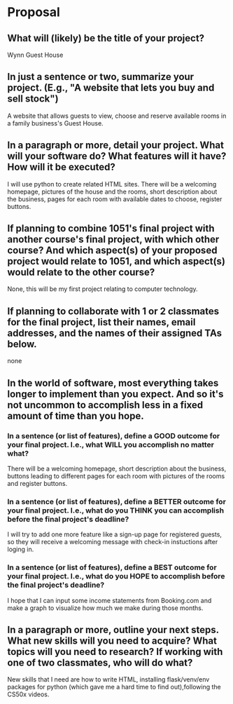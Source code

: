 # Proposal

## What will (likely) be the title of your project?

Wynn Guest House

## In just a sentence or two, summarize your project. (E.g., "A website that lets you buy and sell stock")

A website that allows guests to view, choose and reserve available rooms in a family business's Guest House. 

## In a paragraph or more, detail your project. What will your software do? What features will it have? How will it be executed?

I will use python to create related HTML sites. There will be a welcoming homepage, pictures of the house and the rooms, short description about the business, pages for each room with available dates to choose, register buttons.

## If planning to combine 1051's final project with another course's final project, with which other course? And which aspect(s) of your proposed project would relate to 1051, and which aspect(s) would relate to the other course?

None, this will be my first project relating to computer technology. 

## If planning to collaborate with 1 or 2 classmates for the final project, list their names, email addresses, and the names of their assigned TAs below.

none

## In the world of software, most everything takes longer to implement than you expect. And so it's not uncommon to accomplish less in a fixed amount of time than you hope.

### In a sentence (or list of features), define a GOOD outcome for your final project. I.e., what WILL you accomplish no matter what?

There will be a welcoming homepage, short description about the business, buttons leading to different pages for each room with pictures of the rooms and register buttons.

### In a sentence (or list of features), define a BETTER outcome for your final project. I.e., what do you THINK you can accomplish before the final project's deadline?

I will try to add one more feature like a sign-up page for registered guests, so they will receive a welcoming message with check-in instuctions after loging in.

### In a sentence (or list of features), define a BEST outcome for your final project. I.e., what do you HOPE to accomplish before the final project's deadline?

I hope that I can input some income statements from Booking.com and make a graph to visualize how much we make during those months.

## In a paragraph or more, outline your next steps. What new skills will you need to acquire? What topics will you need to research? If working with one of two classmates, who will do what?

New skills that I need are how to write HTML, installing flask/venv/env packages for python (which gave me a hard time to find out),following the CS50x videos. 
